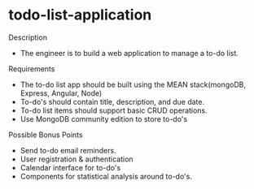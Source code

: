 # todo-list-application

Description
- The engineer is to build a web application to manage a to-do list. 

Requirements
- The to-do list app should be built using the MEAN stack(mongoDB, Express, Angular, Node)
- To-do's should contain title, description, and due date.
- To-do list items should support basic CRUD operations.
- Use MongoDB community edition to store to-do's

Possible Bonus Points
- Send to-do email reminders.
- User registration & authentication
- Calendar interface for to-do's
- Components for statistical analysis around to-do's.
